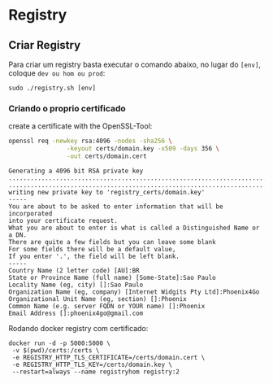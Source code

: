 # Registry

## Criar Registry
Para criar um registry basta executar o comando abaixo, no lugar do `[env]`, coloque `dev ou hom ou prod`:   
```
sudo ./registry.sh [env]
```

### Criando o proprio certificado

create a certificate with the OpenSSL-Tool:   
```sh
openssl req -newkey rsa:4096 -nodes -sha256 \
                -keyout certs/domain.key -x509 -days 356 \
                -out certs/domain.cert
```                
```
Generating a 4096 bit RSA private key
..........................................................................................................................................................................................................++
...............................................................................................................++
writing new private key to 'registry_certs/domain.key'
-----
You are about to be asked to enter information that will be incorporated
into your certificate request.
What you are about to enter is what is called a Distinguished Name or a DN.
There are quite a few fields but you can leave some blank
For some fields there will be a default value,
If you enter '.', the field will be left blank.
-----
Country Name (2 letter code) [AU]:BR
State or Province Name (full name) [Some-State]:Sao Paulo
Locality Name (eg, city) []:Sao Paulo
Organization Name (eg, company) [Internet Widgits Pty Ltd]:Phoenix4Go
Organizational Unit Name (eg, section) []:Phoenix
Common Name (e.g. server FQDN or YOUR name) []:Phoenix
Email Address []:phoenix4go@gmail.com
```

Rodando docker registry com certificado:   
```
docker run -d -p 5000:5000 \        
 -v $(pwd)/certs:/certs \
 -e REGISTRY_HTTP_TLS_CERTIFICATE=/certs/domain.cert \
 -e REGISTRY_HTTP_TLS_KEY=/certs/domain.key \
 --restart=always --name registryhom registry:2
``` 
